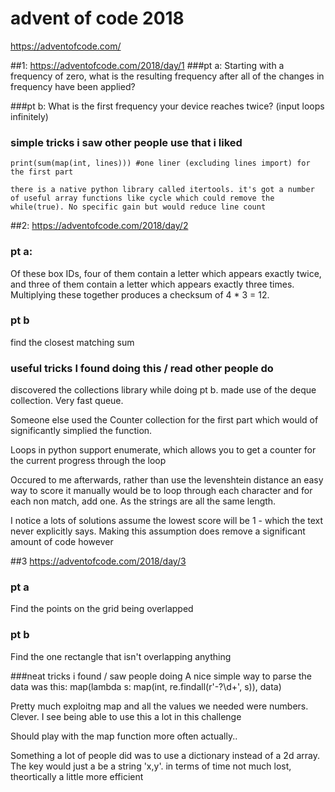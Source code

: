 # advent of code 2018

https://adventofcode.com/

##1: https://adventofcode.com/2018/day/1
###pt a:
Starting with a frequency of zero, what is the resulting frequency after all of the changes in frequency have been applied?

###pt b:
What is the first frequency your device reaches twice? (input loops infinitely)

### simple tricks i saw other people use that i liked
	print(sum(map(int, lines))) #one liner (excluding lines import) for the first part

	there is a native python library called itertools. it's got a number of useful array functions like cycle which could remove the while(true). No specific gain but would reduce line count

##2: https://adventofcode.com/2018/day/2
### pt a:
Of these box IDs, four of them contain a letter which appears exactly twice, and three of them contain a letter which appears exactly three times. Multiplying these together produces a checksum of 4 * 3 = 12.

### pt b
find the closest matching sum

### useful tricks I found doing this / read other people do
discovered the collections library while doing pt b. made use of the deque collection. Very fast queue.

Someone else used the Counter collection for the first part which would of significantly simplied the function.

Loops in python support enumerate, which allows you to get a counter for the current progress through the loop

Occured to me afterwards, rather than use the levenshtein distance an easy way to score it manually would be to loop through each character and for each non match, add one. As the strings are all the same length.

I notice a lots of solutions assume the lowest score will be 1 - which the text never explicitly says. Making this assumption does remove a significant amount of code however

##3 https://adventofcode.com/2018/day/3
### pt a
Find the points on the grid being overlapped

### pt b
Find the one rectangle that isn't overlapping anything

###neat tricks i found / saw people doing
A nice simple way to parse the data was this:
map(lambda s: map(int, re.findall(r'-?\d+', s)), data)

Pretty much exploitng map and all the values we needed were numbers. Clever. I see being able to use this a lot in this challenge

Should play with the map function more often actually..

Something a lot of people did was to use a dictionary instead of a 2d array. The key would just a be a string 'x,y'. in terms of time not much lost, theortically a little more efficient